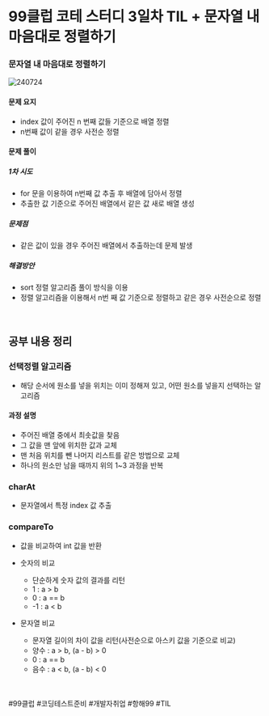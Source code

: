 # 99클럽 코테 스터디 3일차 TIL + 문자열 내 마음대로 정렬하기

### 문자열 내 마음대로 정렬하기

![240724](https://github.com/user-attachments/assets/b1431faa-eb0b-40d9-824e-22305b3228c7)

#### 문제 요지
- index 값이 주어진 n 번째 값들 기준으로 배열 정렬
- n번째 값이 같을 경우 사전순 정렬


#### 문제 풀이

##### 1차 시도
- for 문을 이용하여 n번째 값 추출 후 배열에 담아서 정렬
- 추출한 값 기준으로 주어진 배열에서 같은 값 새로 배열 생성 

##### 문제점
- 같은 값이 있을 경우 주어진 배열에서 추출하는데 문제 발생

##### 해결방안
- sort 정렬 알고리즘 풀이 방식을 이용
- 정렬 알고리즘을 이용해서 n번 째 값 기준으로 정렬하고 같은 경우 사전순으로 정렬

<br>

## 공부 내용 정리

### 선택정렬 알고리즘 
- 해당 순서에 원소를 넣을 위치는 이미 정해져 있고, 어떤 원소를 넣을지 선택하는 알고리즘

#### 과정 설명
- 주어진 배열 중에서 최솟값을 찾음
- 그 값을 맨 앞에 위치한 값과 교체
- 맨 처음 위치를 뺀 나머지 리스트를 같은 방법으로 교체
- 하나의 원소만 남을 때까지 위의 1~3 과정을 반복

### charAt
- 문자열에서 특정 index 값 추출

### compareTo
- 값을 비교하여 int 값을 반환
- 숫자의 비교

    - 단순하게 숫자 값의 결과를 리턴
    - 1 : a > b
    - 0 : a == b
    - -1 : a < b

- 문자열 비교

    - 문자열 길이의 차이 값을 리턴(사전순으로 아스키 값을 기준으로 비교)
    - 양수 : a > b, (a - b) > 0 
    - 0 : a == b
    - 음수 : a < b, (a - b) < 0



<br>
<br>
#99클럽 #코딩테스트준비 #개발자취업 #항해99 #TIL
